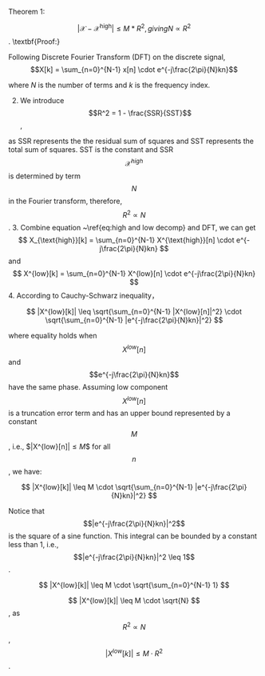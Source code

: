 Theorem 1:

$$|\mathcal{X}-\mathcal{X}^{\mathrm{high}}| \leq M* R^{2}, giving N \propto R^{2}$$.
\textbf{Proof:}

Following Discrete Fourier Transform (DFT) on the discrete signal,
$$X[k] = \sum_{n=0}^{N-1} x[n] \cdot e^{-j\frac{2\pi}{N}kn}$$

where $N$ is the number of terms and $k$ is the frequency index.

2. We introduce 
$$R^2 = 1 - \frac{SSR}{SST}$$,

as SSR represents the the residual sum of squares and SST represents the total sum of squares. SST is the constant and SSR $$\mathcal{X}^{high}$$ 
is determined by term $$N$$ in the Fourier transform, therefore, $$R^{2} \propto N$$.
3. Combine equation ~\ref{eq:high and low decomp} and DFT, we can get   
$$
X_{\text{high}}[k] = \sum_{n=0}^{N-1} X^{\text{high}}[n] \cdot e^{-j\frac{2\pi}{N}kn}
$$ and 
$$
X^{low}[k] = \sum_{n=0}^{N-1} X^{low}[n] \cdot e^{-j\frac{2\pi}{N}kn}
$$
4. According to Cauchy-Schwarz inequality， 

$$
|X^{low}[k]| \leq \sqrt{\sum_{n=0}^{N-1} |X^{low}[n]|^2} \cdot \sqrt{\sum_{n=0}^{N-1} |e^{-j\frac{2\pi}{N}kn}|^2}
$$

where equality holds when $$X^{low}[n]$$ and $$e^{-j\frac{2\pi}{N}kn}$$ have the same phase.
Assuming low component $$X^{low}[n]$$ is a truncation error term and has an upper bound represented by a constant $$M$$, i.e., $$|$X^{low}[n]$| \leq M$$ for all $$n$$, we have:

$$
|X^{low}[k]| \leq M \cdot \sqrt{\sum_{n=0}^{N-1} |e^{-j\frac{2\pi}{N}kn}|^2}
$$

Notice that $$|e^{-j\frac{2\pi}{N}kn}|^2$$ is the square of a sine function. This integral can be bounded by a constant less than 1, i.e., $$|e^{-j\frac{2\pi}{N}kn}|^2 \leq 1$$.

$$
|X^{low}[k]| \leq M \cdot \sqrt{\sum_{n=0}^{N-1} 1}
$$

$$
|X^{low}[k]| \leq M \cdot \sqrt{N}
$$, as $$R^{2} \propto N$$,
$$
|X^{low}[k]| \leq M \cdot R^{2}
$$.
